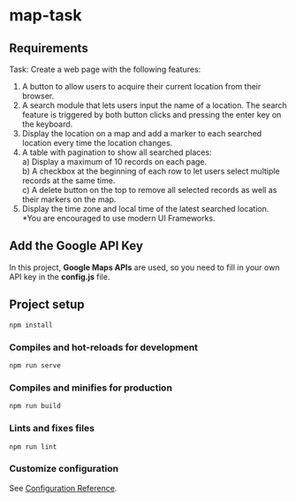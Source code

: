 
# map-task

## Requirements
Task: Create a web page with the following features:

1. A button to allow users to acquire their current location from their browser.
2. A search module that lets users input the name of a location. The search feature is triggered by both button clicks and pressing the enter key on the keyboard.
3. Display the location on a map and add a marker to each searched location every time the location changes.
4. A table with pagination to show all searched places:  
  a) Display a maximum of 10 records on each page.  
  b) A checkbox at the beginning of each row to let users select multiple records at the same time.  
  c) A delete button on the top to remove all selected records as well as their markers on the map.  
5. Display the time zone and local time of the latest searched location.  
*You are encouraged to use modern UI Frameworks.


## Add the Google API Key
In this project, __Google Maps APIs__ are used, so you need to fill in your own API key in the __config.js__ file.

## Project setup
```
npm install
```

### Compiles and hot-reloads for development
```
npm run serve
```

### Compiles and minifies for production
```
npm run build
```

### Lints and fixes files
```
npm run lint
```

### Customize configuration
See [Configuration Reference](https://cli.vuejs.org/config/).

